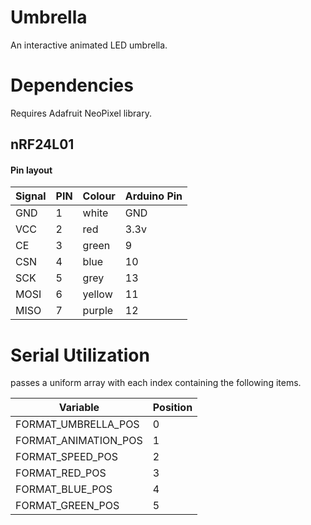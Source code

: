 # Umbrella

An interactive animated LED umbrella.

# Dependencies
Requires Adafruit NeoPixel library.

## nRF24L01
#### Pin layout

|Signal|PIN|Colour|Arduino Pin|
|------|---|------|-----------|
|GND   |1  |white |GND        |
|VCC   |2  |red   |3.3v       |
|CE    |3  |green |9          |
|CSN   |4  |blue  |10         |
|SCK   |5  |grey  |13         |
|MOSI  |6  |yellow|11         |
|MISO  |7  |purple|12         |

# Serial Utilization

passes a uniform array with each index containing the following items.

| Variable             | Position |
|----------------------|----------|
|FORMAT_UMBRELLA_POS   | 0        |
|FORMAT_ANIMATION_POS  | 1        |
|FORMAT_SPEED_POS      | 2        |
|FORMAT_RED_POS        | 3        |
|FORMAT_BLUE_POS       | 4        |
|FORMAT_GREEN_POS      | 5        |
